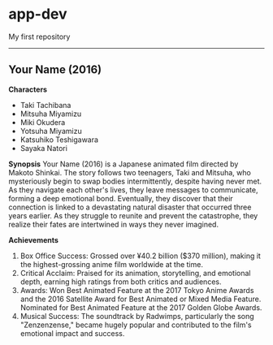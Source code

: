 # app-dev
My first repository

---

## Your Name (2016)
**Characters**
- Taki Tachibana
- Mitsuha Miyamizu
- Miki Okudera
- Yotsuha Miyamizu
- Katsuhiko Teshigawara
- Sayaka Natori

**Synopsis**
Your Name (2016) is a Japanese animated film directed by Makoto Shinkai. 
The story follows two teenagers, Taki and Mitsuha, who mysteriously begin to swap bodies intermittently, despite having never met. As they navigate each other's lives, they leave messages to communicate, forming a deep emotional bond. 
Eventually, they discover that their connection is linked to a devastating natural disaster that occurred three years earlier. 
As they struggle to reunite and prevent the catastrophe, they realize their fates are intertwined in ways they never imagined.

**Achievements**
1. Box Office Success: Grossed over ¥40.2 billion ($370 million), making it the highest-grossing anime film worldwide at the time.
2. Critical Acclaim: Praised for its animation, storytelling, and emotional depth, earning high ratings from both critics and audiences.
3. Awards: Won Best Animated Feature at the 2017 Tokyo Anime Awards and the 2016 Satellite Award for Best Animated or Mixed Media Feature. Nominated for Best Animated Feature at the 2017 Golden Globe Awards.
4. Musical Success: The soundtrack by Radwimps, particularly the song "Zenzenzense," became hugely popular and contributed to the film's emotional impact and success.
